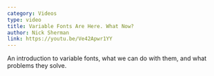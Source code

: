 ```yaml
---
category: Videos
type: video
title: Variable Fonts Are Here. What Now?
author: Nick Sherman
link: https://youtu.be/Ve42Apwr1YY
---
```

An introduction to variable fonts, what we can do with them, and what problems they solve.
